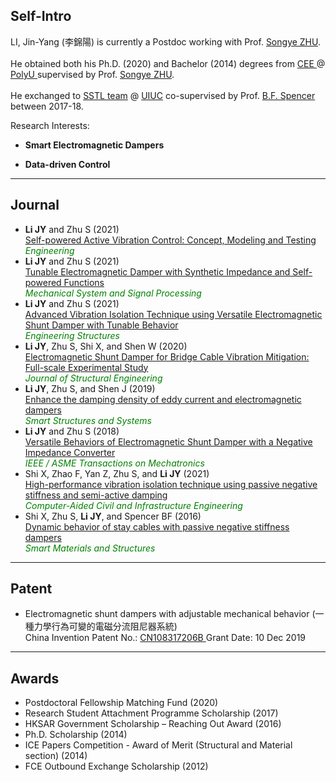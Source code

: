 ## Self-Intro

LI, Jin-Yang (李錦陽) is currently a Postdoc working with Prof. <a href="https://songyezhu.wixsite.com/mysite">Songye ZHU</a>.
<br><br>
He obtained both his Ph.D. (2020) and Bachelor (2014) degrees from <a href="https://www.polyu.edu.hk/en/cee/"> CEE </a> @ <a href="https://polyu.edu.hk/"> PolyU </a> supervised by Prof. <a href="https://songyezhu.wixsite.com/mysite">Songye ZHU</a>.
<br><br>
He exchanged to <a href="http://sstl.cee.illinois.edu/li_jinyang/"> SSTL team</a> @ <a href="https://illinois.edu/"> UIUC</a> co-supervised by Prof. <a href="https://cee.illinois.edu/directory/profile/bfs">B.F. Spencer</a> between 2017-18.

Research Interests: <br>
- **Smart Electromagnetic Dampers** <br>

- **Data-driven Control** <br>

---
## Journal
* **Li JY** and Zhu S (2021)<br>
<a href="https://doi.org/10.1016/j.ymssp.2021.107822">Self-powered Active Vibration Control: Concept, Modeling and Testing </a><br>
<span style="color:green"> *Engineering*</span><br>
* **Li JY** and Zhu S (2021)<br>
<a href="https://doi.org/10.1016/j.ymssp.2021.107822">Tunable Electromagnetic Damper with Synthetic Impedance and Self-powered Functions</a><br>
<span style="color:green">*Mechanical System and Signal Processing*</span><br>
* **Li JY** and Zhu S (2021)<br>
<a href="https://doi.org/10.1016/j.engstruct.2021.112503">Advanced Vibration Isolation Technique using Versatile Electromagnetic Shunt Damper with Tunable Behavior</a><br>
<span style="color:green"> *Engineering Structures*</span> <br>
* **Li JY**, Zhu S, Shi X, and Shen W (2020)<br>
<a href="https://ascelibrary.org/doi/full/10.1061/%28ASCE%29ST.1943-541X.0002477">Electromagnetic Shunt Damper for Bridge Cable Vibration Mitigation: Full-scale Experimental Study</a><br>
<span style="color:green"> *Journal of Structural Engineering*</span> <br>
* **Li JY**, Zhu S, and Shen J (2019)<br>
<a href="https://doi.org/10.12989/sss.2019.24.1.015">Enhance the damping density of eddy current and electromagnetic dampers</a><br>
<span style="color:green"> *Smart Structures and Systems*</span> <br>
* **Li JY** and Zhu S (2018)<br>
<a href="https://ieeexplore.ieee.org/document/8309311">Versatile Behaviors of Electromagnetic Shunt Damper with a Negative Impedance Converter</a><br>
<span style="color:green"> *IEEE / ASME Transactions on Mechatronics*</span> <br>
* Shi X, Zhao F, Yan Z, Zhu S, and **Li JY** (2021)<br>
<a href="https://doi.org/10.1111/mice.12681">High-performance vibration isolation technique using passive negative stiffness and semi-active damping</a><br>
<span style="color:green"> *Computer-Aided Civil and Infrastructure Engineering*</span> <br>
* Shi X, Zhu S, **Li JY**, and Spencer BF (2016)<br>
<a href="https://iopscience.iop.org/article/10.1088/0964-1726/25/7/075044/meta">Dynamic behavior of stay cables with passive negative stiffness dampers</a><br>
<span style="color:green"> *Smart Materials and Structures*</span> <br>

---

## Patent
* Electromagnetic shunt dampers with adjustable mechanical behavior (一種力學行為可變的電磁分流阻尼器系統)<br>
China Invention Patent No.: <a href="https://patents.google.com/patent/CN108317206B">CN108317206B </a>  Grant Date: 10 Dec 2019

---
## Awards
* Postdoctoral Fellowship Matching Fund (2020)
* Research Student Attachment Programme Scholarship (2017)
* HKSAR Government Scholarship – Reaching Out Award (2016)
* Ph.D. Scholarship (2014)
* ICE Papers Competition - Award of Merit (Structural and Material section) (2014)
* FCE Outbound Exchange Scholarship (2012)
